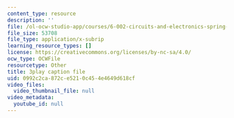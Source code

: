 ```yaml
---
content_type: resource
description: ''
file: /ol-ocw-studio-app/courses/6-002-circuits-and-electronics-spring-2007/0992c2ca872ce5210c454e4649d618cf_2SwT6JnfCq8.srt
file_size: 53708
file_type: application/x-subrip
learning_resource_types: []
license: https://creativecommons.org/licenses/by-nc-sa/4.0/
ocw_type: OCWFile
resourcetype: Other
title: 3play caption file
uid: 0992c2ca-872c-e521-0c45-4e4649d618cf
video_files:
  video_thumbnail_file: null
video_metadata:
  youtube_id: null
---
```

